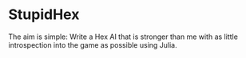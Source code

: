 StupidHex
=========

The aim is simple: Write a Hex AI that is stronger than me with as little
introspection into the game as possible using Julia.
